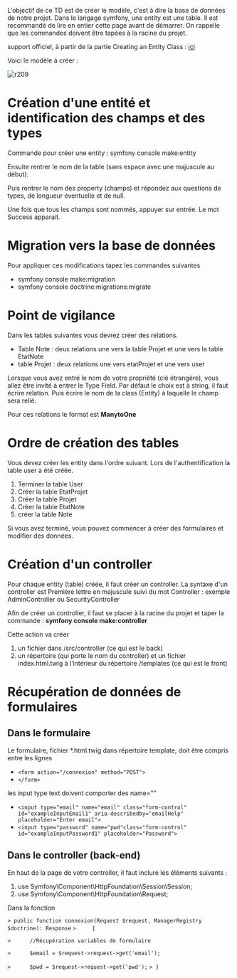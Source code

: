 L'objectif de ce TD est de créer le modèle, c'est à dire la base de données de notre projet.
Dans le langage symfony, une entity est une table.
Il est recommandé de lire en entier cette page avant de démarrer.
On rappelle que les commandes doivent être tapées à la racine du projet.

support officiel, à partir de la partie Creating an Entity Class : [ici](https://symfony.com/doc/current/doctrine.html#creating-an-entity-class)

Voici le modèle à créer :

![r209](http://51.222.75.212/ressources/modeleR209.png)
# Création d'une entité et identification des champs et des types
Commande pour créer une entity : symfony console make:entity

Ensuite rentrer le nom de la table (sans espace avec une majuscule au début).

Puis rentrer le nom des property (champs) et répondez aux questions de types, de longueur éventuelle et de null.

Une fois que tous les champs sont nommés, appuyer sur entrée.
Le mot Success apparait.

# Migration vers la base de données

Pour appliquer ces modifications tapez les commandes suivantes 
* symfony console make:migration
* symfony console doctrine:migrations:migrate

# Point de vigilance
Dans les tables suivantes vous devrez créer des relations.
* Table Note : deux relations une vers la table Projet et une vers la table EtatNote
* table Projet : deux relations une vers etatProjet et une vers user

Lorsque vous avez entré le nom de votre propriété (clé étrangère), vous allez être invité à entrer le Type Field. Par défaut le choix est à string, il faut écrire relation. Puis écrire le nom de la class (Entity) à laquelle le champ sera relié.

Pour ces relations le format est **ManytoOne**

# Ordre de création des tables
Vous devez créer les entity dans l'ordre suivant. Lors de l'authentification la table user a été créée.
1. Terminer la table User
2. Créer la table EtatProjet
3. Créer la table Projet
4. Créer la table EtatNote
5. créer la table Note


Si vous avez terminé, vous pouvez commencer à créer des formulaires et modifier des données.

# Création d'un controller

Pour chaque entity (table) créée, il faut créer un controller.
La syntaxe d'un controller est Première lettre en majuscule suivi du mot Controller : exemple AdminController ou SecurityController

Afin de créer un controller, il faut se placer à la racine du projet et taper la commande : **symfony console make:controller**

Cette action va créer 
1. un fichier dans /src/controller (ce qui est le back)
1. un répertoire (qui porte le nom du controller) et un fichier index.html.twig à l’intérieur du répertoire /templates (ce qui est le front)

# Récupération de données de formulaires

## Dans le formulaire
Le formulaire, fichier *.html.twig dans répertoire template, doit être compris entre les lignes 
* `<form action="/connexion" method="POST">`
* `</form>`

les input type text doivent comporter des name=""

* `<input type="email" name="email" class="form-control" id="exampleInputEmail1" aria-describedby="emailHelp" placeholder="Enter email">`
* `<input type="password" name="pwd"class="form-control" id="exampleInputPassword1" placeholder="Password">`

## Dans le controller (back-end)

En haut de la page de votre controller, il faut inclure les éléments suivants :
1. use Symfony\Component\HttpFoundation\Session\Session;
1. use Symfony\Component\HttpFoundation\Request;

Dans la fonction

`> public function connexion(Request $request, ManagerRegistry $doctrine): Response`
`>     {`

`> 		//Récupération variables de formulaire`

`> 		$email = $request->request->get('email');`

`> 		$pwd = $request->request->get('pwd');`
`> }`
